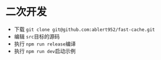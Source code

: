 # 二次开发

- 下载 `git clone git@github.com:ablert952/fast-cache.git`
- 编辑 `src`目标的源码
- 执行 `npm run release`编译
- 执行 `npm run dev`启动示例

